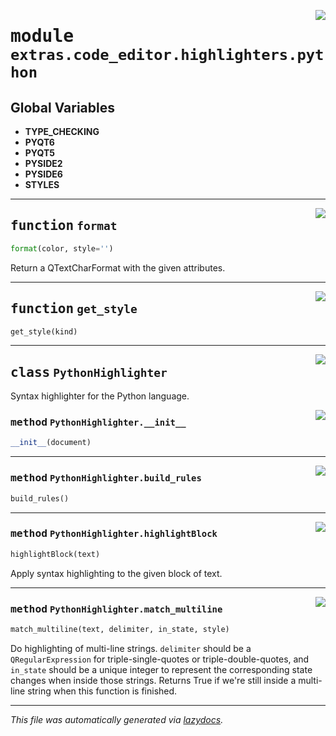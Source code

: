 <!-- markdownlint-disable -->

<a href="https://github.com/qtstrap/qtstrap/blob/master/qtstrap/extras/code_editor/highlighters/python.py#L0"><img align="right" style="float:right;" src="https://img.shields.io/badge/-source-cccccc?style=flat-square"></a>

# <kbd>module</kbd> `extras.code_editor.highlighters.python`




**Global Variables**
---------------
- **TYPE_CHECKING**
- **PYQT6**
- **PYQT5**
- **PYSIDE2**
- **PYSIDE6**
- **STYLES**

---

<a href="https://github.com/qtstrap/qtstrap/blob/master/qtstrap/extras/code_editor/highlighters/python.py#L4"><img align="right" style="float:right;" src="https://img.shields.io/badge/-source-cccccc?style=flat-square"></a>

## <kbd>function</kbd> `format`

```python
format(color, style='')
```

Return a QTextCharFormat with the given attributes. 


---

<a href="https://github.com/qtstrap/qtstrap/blob/master/qtstrap/extras/code_editor/highlighters/python.py#L43"><img align="right" style="float:right;" src="https://img.shields.io/badge/-source-cccccc?style=flat-square"></a>

## <kbd>function</kbd> `get_style`

```python
get_style(kind)
```






---

<a href="https://github.com/qtstrap/qtstrap/blob/master/qtstrap/extras/code_editor/highlighters/python.py#L47"><img align="right" style="float:right;" src="https://img.shields.io/badge/-source-cccccc?style=flat-square"></a>

## <kbd>class</kbd> `PythonHighlighter`
Syntax highlighter for the Python language. 

<a href="https://github.com/qtstrap/qtstrap/blob/master/qtstrap/extras/code_editor/highlighters/python.py#L98"><img align="right" style="float:right;" src="https://img.shields.io/badge/-source-cccccc?style=flat-square"></a>

### <kbd>method</kbd> `PythonHighlighter.__init__`

```python
__init__(document)
```








---

<a href="https://github.com/qtstrap/qtstrap/blob/master/qtstrap/extras/code_editor/highlighters/python.py#L108"><img align="right" style="float:right;" src="https://img.shields.io/badge/-source-cccccc?style=flat-square"></a>

### <kbd>method</kbd> `PythonHighlighter.build_rules`

```python
build_rules()
```





---

<a href="https://github.com/qtstrap/qtstrap/blob/master/qtstrap/extras/code_editor/highlighters/python.py#L137"><img align="right" style="float:right;" src="https://img.shields.io/badge/-source-cccccc?style=flat-square"></a>

### <kbd>method</kbd> `PythonHighlighter.highlightBlock`

```python
highlightBlock(text)
```

Apply syntax highlighting to the given block of text. 

---

<a href="https://github.com/qtstrap/qtstrap/blob/master/qtstrap/extras/code_editor/highlighters/python.py#L156"><img align="right" style="float:right;" src="https://img.shields.io/badge/-source-cccccc?style=flat-square"></a>

### <kbd>method</kbd> `PythonHighlighter.match_multiline`

```python
match_multiline(text, delimiter, in_state, style)
```

Do highlighting of multi-line strings. ``delimiter`` should be a ``QRegularExpression`` for triple-single-quotes or triple-double-quotes, and ``in_state`` should be a unique integer to represent the corresponding state changes when inside those strings. Returns True if we're still inside a multi-line string when this function is finished. 




---

_This file was automatically generated via [lazydocs](https://github.com/ml-tooling/lazydocs)._
